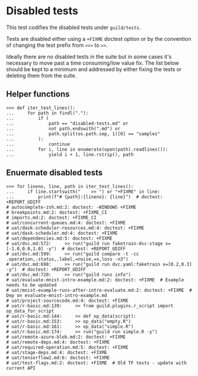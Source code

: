 # Disabled tests

This test codifies the disabled tests under `guild/tests`.

Tests are disabled either using a `+FIXME` doctest option or by the
convention of changing the test prefix from `>>>` to `>>`.

Ideally there are no disabled tests in the suite but in some cases
it's necessary to move past a time consuming/low value fix. The list
below should be kept to a minimum and addressed by either fixing the
tests or deleting them from the suite.

## Helper functions

    >>> def iter_test_lines():
    ...     for path in findl("."):
    ...         if (
    ...             path == "disabled-tests.md" or
    ...             not path.endswith(".md") or
    ...             path.split(os.path.sep, 1)[0] == "samples"
    ...         ):
    ...             continue
    ...         for i, line in enumerate(open(path).readlines()):
    ...             yield i + 1, line.rstrip(), path

## Enuermate disabled tests

    >>> for lineno, line, path in iter_test_lines():
    ...     if line.startswith("    >> ") or "+FIXME" in line:
    ...         print(f"# {path}:{lineno}: {line}")  # doctest: +REPORT_UDIFF
    # autocomplete-zsh.md:2: doctest: -WINDOWS +FIXME
    # breakpoints.md:2: doctest: +FIXME_CI
    # imports.md:2: doctest: +FIXME_CI
    # uat/concurrent-queues.md:4: doctest: +FIXME
    # uat/dask-scheduler-resources.md:4: doctest: +FIXME
    # uat/dask-scheduler.md:4: doctest: +FIXME
    # uat/dependencies.md:5: doctest: +FIXME
    # uat/dvc.md:572:     >> run("guild run faketrain-dvc-stage x=[-1.0,0.0,1.0] -y")  # doctest: +REPORT_UDIFF
    # uat/dvc.md:599:     >> run("guild compare -t -cc .operation,.status,.label,=noise,=x,loss -n3")
    # uat/dvc.md:698:     >> run("guild run dvc.yaml:faketrain x=[0.2,0.3] -y")  # doctest: +REPORT_UDIFF
    # uat/dvc.md:720:     >> run("guild runs info")
    # uat/evaluate-mnist-intro-example.md:2: doctest: +FIXME  # Example needs to be updated
    # uat/mnist-example-runs-after-intro-evaluate.md:2: doctest: +FIXME  # Dep on evaluate-mnist-intro-example.md
    # uat/project-sourcecode.md:4: doctest: +FIXME
    # uat/r-basic.md:139:     >> from guild.plugins.r_script import op_data_for_script
    # uat/r-basic.md:144:     >> def op_data(script):
    # uat/r-basic.md:153:     >> op_data("empty.R")
    # uat/r-basic.md:161:     >> op_data("simple.R")
    # uat/r-basic.md:174:     >> run("guild run simple.R -y")
    # uat/remote-azure-blob.md:2: doctest: +FIXME
    # uat/remote-deps.md:4: doctest: +FIXME
    # uat/required-operation.md:5: doctest: +FIXME
    # uat/stage-deps.md:4: doctest: +FIXME
    # uat/tensorflow2.md:6: doctest: +FIXME
    # uat/test-flags.md:2: doctest: +FIXME  # Old TF tests - update with current API
